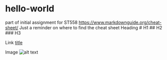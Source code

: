 # hello-world
part of initial assignment for ST558
https://www.markdownguide.org/cheat-sheet/    Just a reminder on where to find the cheat sheet
Heading # H1
        ## H2
        ### H3
        
Link    [title](https://www.example.com)

Image    ![alt text](image.jpg) 
